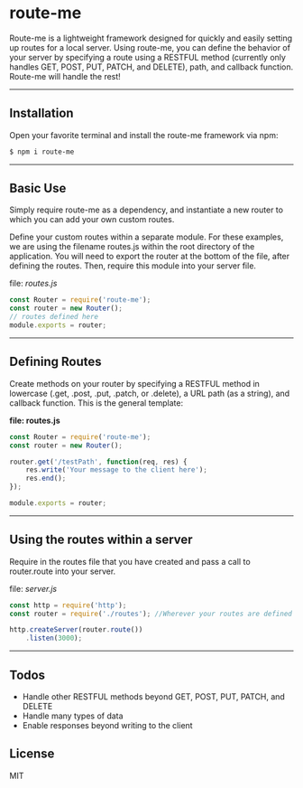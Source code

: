 # __route-me__

Route-me is a lightweight framework designed for quickly and easily setting up routes for a local server. Using route-me, you can define the behavior of your server by specifying a route using a RESTFUL method (currently only handles GET, POST, PUT, PATCH, and DELETE), path, and callback function. Route-me will handle the rest!

---

## Installation
Open your favorite terminal and install the route-me framework via npm:
```sh
$ npm i route-me
```

---

## Basic Use
Simply require route-me as a dependency, and instantiate a new router to which you can add your own custom routes.

Define your custom routes within a separate module. For these examples, we are using the filename routes.js within the root directory of the application.  You will need to export the router at the bottom of the file, after defining the routes.  Then, require this module into your server file.

file: _routes.js_
```javascript
const Router = require('route-me');
const router = new Router();
// routes defined here
module.exports = router;
```

---

## Defining Routes
Create methods on your router by specifying a RESTFUL method in lowercase (.get, .post, .put, .patch, or .delete), a URL path (as a string), and callback function. This is the general template:

__file: routes.js__
```javascript
const Router = require('route-me');
const router = new Router();

router.get('/testPath', function(req, res) {
    res.write('Your message to the client here');
    res.end();
});

module.exports = router;
```

---

## Using the routes within a server
Require in the routes file that you have created and pass a call to router.route into your server.

file: _server.js_
```javascript
const http = require('http');
const router = require('./routes'); //Wherever your routes are defined

http.createServer(router.route())
    .listen(3000);
```

---

## Todos

 - Handle other RESTFUL methods beyond GET, POST, PUT, PATCH, and DELETE
 - Handle many types of data
 - Enable responses beyond writing to the client


License
----

MIT

